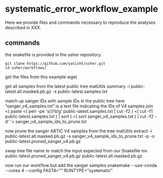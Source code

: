 # systematic_error_workflow_example

Here we provide files and commands necessary to reproduce the analyses described in XXX. 

## commands 

the snakefile is provided in the usher repository.  

    git clone https://github.com/yatisht/usher.git  
    cd usher/workflows/

get the files from this example
    wget 

get all samples from the latest public tree
    matUtils summary -i public-latest.all.masked.pb.gz -s public-latest.samples.txt

match up sanger IDs with sample IDs in the public tree
here “sanger_v4_samples.txt” is a text file indicating the IDs of V4 samples
    join <( paste <( perl -pe 's/\//\t/g' public-latest.samples.txt | cut -f2 ) <( cut -f1 public-latest.samples.txt ) | sort ) <( sort sanger_v4_samples.txt ) | cut -f2 -d' '> sanger_v4_sample_ids_to_prune.txt 

now prune the sanger ARTIC V4 samples from the tree
    matUtils extract -i public-latest.all.masked.pb.gz -s sanger_v4_sample_ids_to_prune.txt -p -o public-latest.pruned_sanger_v4.pb.gz

swap tree file name to match the input expected from our Snakefile
    mv public-latest.pruned_sanger_v4.pb.gz public-latest.all.masked.pb.gz

now run our workflow but add the sanger samples 
    snakemake --use-conda --cores 4 --config FASTA="<FASTA>" RUNTYPE="systematic"
